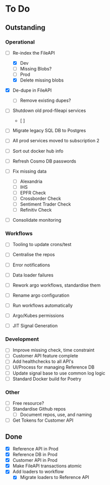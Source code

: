 # To Do

## Outstanding
### Operational
- [ ] Re-index the FileAPI
	- [x] Dev
	- [ ] Missing Blobs?
	- [ ] Prod
	- [x] Delete missing blobs

- [x] De-dupe in FileAPI
	- [ ] Remove existing dupes?

- [ ] Shutdown old prod-fileapi services
	- [ ] 

- [ ] Migrate legacy SQL DB to Postgres

- [ ] All prod services moved to subscription 2

- [ ] Sort out docker hub info

- [ ] Refresh Cosmo DB passwords

- [ ] Fix missing data
	- [ ] Alexandria
	- [ ] IHS
	- [ ] EPFR Check
	- [ ] Crossborder Check
	- [ ] Sentiment Trader Check
	- [ ] Refinitiv Check

- [ ] Consolidate monitoring

### Workflows
- [ ] Tooling to update crons/test
- [ ] Centralise the repos
- [ ] Error notifications
- [ ] Data loader failures
- [ ] Rework argo workflows, standardise them
- [ ] Rename argo configuration
- [ ] Run workflows automatically
- [ ] Argo/Kubes permissions
- [ ] JIT Signal Generation




### Development
- [ ] Improve missing check, time constraint
- [ ] Customer API feature complete
- [ ] Add healthchecks to all API's
- [ ] UI/Process for managing Reference DB
- [ ] Update signal base to use common log logic
- [ ] Standard Docker build for Poetry

### Other
- [ ] Free resource?
- [ ] Standardise Github repos
	- [ ] Document repos, use, and naming
- [ ] Get Tokens for Customer API

## Done
- [x] Reference API in Prod
- [x] Reference DB in Prod
- [x] Customer API in Prod
- [x] Make FileAPI transactions atomic
- [x] Add loaders to workflow
	- [x] Migrate loaders to Reference API
